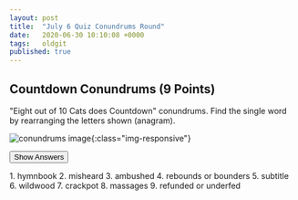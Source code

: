 ```yaml
---
layout: post
title:  "July 6 Quiz Conundrums Round"
date:   2020-06-30 10:10:08 +0000
tags:   oldgit
published: true
---
```


## Countdown Conundrums (9 Points)

"Eight out of 10 Cats does Countdown" conundrums.
Find the single word by rearranging the letters shown (anagram).

![conundrums image]({{site.baseurl}}/assets/images/2020-07-06-EOOTC.png){:class="img-responsive"}

<!-- markdownlint-disable -->
<button class="answer-button">Show Answers</button>
<div class="hide" markdown="1">
<!-- markdownlint-restore -->
1. hymnbook
2. misheard
3. ambushed
4. rebounds or bounders
5. subtitle
6. wildwood
7. crackpot
8. massages
9. refunded or underfed
<!-- markdownlint-disable -->
</div>
<!-- markdownlint-restore -->
